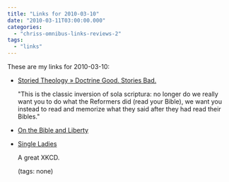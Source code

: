 ```yaml
---
title: "Links for 2010-03-10"
date: "2010-03-11T03:00:00.000"
categories: 
  - "chriss-omnibus-links-reviews-2"
tags: 
  - "links"
---
```


These are my links for 2010-03-10:

- [Storied Theology » Doctrine Good. Stories Bad.](http://www.jrdkirk.com/?p=375)
    
    "This is the classic inversion of sola scriptura: no longer do we really want you to do what the Reformers did (read your Bible), we want you instead to read and memorize what they said after they had read their Bibles."
    
- [On the Bible and Liberty](http://firstthings.com/blogs/evangel/2010/03/on-the-bible-and-liberty/)
    
- [Single Ladies](http://xkcd.com/712/)
    
    A great XKCD.
    
    (tags: none)
